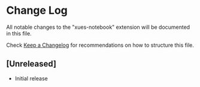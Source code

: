 # Change Log

All notable changes to the "xues-notebook" extension will be documented in this file.

Check [Keep a Changelog](http://keepachangelog.com/) for recommendations on how to structure this file.

## [Unreleased]

- Initial release
